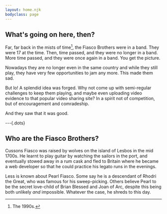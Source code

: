 ```yaml
---
layout: home.njk
bodyclass: page
---
```


<section class="about">

## What's going on here, then?

Far, far back in the mists of time[^nineties], the Fiasco Brothers were in a band. They were 17 at the time. Then, time passed, and they were no longer in a band. More time passed, and they were once again in a band. You get the picture.

Nowadays they are no longer even in the same country and while they still play, they have very few opportunities to jam any more. This made them sad.

But lo! A splendid idea was forged. Why not come up with semi-regular challenges to keep them playing, and maybe even uploading video evidence to that popular video sharing site? In a spirit not of competition, but of encouragement and comradeship.

And they saw that it was good.

---{.dots}

## Who are the Fiasco Brothers?

Cussons Fiasco was raised by wolves on the island of Lesbos in the mid 1700s. He learnt to play guitar by watching the sailors in the port, and eventually stowed away in a rum cask and fled to Britain where he became a web developer so that he could practice his legato runs in the evenings.

Less is known about Pearl Fiasco. Some say he is a descendant of Rhodri the Great, who was famous for his sweep-picking. Others believe Pearl to be the secret love-child of Brian Blessed and Joan of Arc, despite this being both unlikely *and* impossible. Whatever the case, he shreds to this day.

</section>

[^nineties]: The 1990s.
